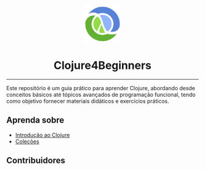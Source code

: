 <p align='center'>
    <img src='./notes/assets/clojure-logo.png' alt='Clojure Logo' width='100' height='100'>
</p>

<h1 align='center'>Clojure4Beginners</h1>

---

Este repositório é um guia prático para aprender Clojure, abordando desde conceitos básicos até tópicos avançados de programação funcional, tendo como objetivo fornecer materiais didáticos e exercícios práticos.

## Aprenda sobre

- [Introdução ao Clojure](./notes/1-introducao/README.md)
- [Coleções](./notes/2-colecoes/README.md)

## Contribuidores

<!-- ALL-CONTRIBUTORS-LIST:START - Do not remove or modify this section -->
<!-- prettier-ignore-start -->
<!-- markdownlint-disable -->

<!-- markdownlint-restore -->
<!-- prettier-ignore-end -->

<!-- ALL-CONTRIBUTORS-LIST:END -->

